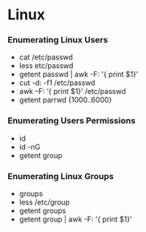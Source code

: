# Linux

### Enumerating Linux Users

* cat /etc/passwd
* less etc/passwd
* getent passwd | awk -F: '{ print $1}'
* cut -d: -f1 /etc/passwd
* awk –F: ‘{ print $1}’ /etc/passwd
* getent parrwd {1000..6000}

### Enumerating Users Permissions

* id
* id -nG
* getent group

### Enumerating Linux Groups

* groups
* less /etc/group
* getent groups
* getent group | awk -F: '{ print $1}'
